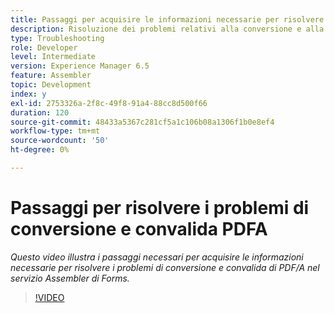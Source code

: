 ```yaml
---
title: Passaggi per acquisire le informazioni necessarie per risolvere i problemi di PDF/A
description: Risoluzione dei problemi relativi alla conversione e alla convalida dell'Assembler
type: Troubleshooting
role: Developer
level: Intermediate
version: Experience Manager 6.5
feature: Assembler
topic: Development
index: y
exl-id: 2753326a-2f8c-49f8-91a4-88cc8d500f66
duration: 120
source-git-commit: 48433a5367c281cf5a1c106b08a1306f1b0e8ef4
workflow-type: tm+mt
source-wordcount: '50'
ht-degree: 0%

---
```


# Passaggi per risolvere i problemi di conversione e convalida PDFA

*Questo video illustra i passaggi necessari per acquisire le informazioni necessarie per risolvere i problemi di conversione e convalida di PDF/A nel servizio Assembler di Forms.*

>[!VIDEO](https://video.tv.adobe.com/v/335518?quality=12&learn=on)
